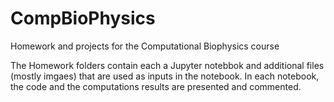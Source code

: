 # CompBioPhysics
Homework and projects for the Computational Biophysics course 

The Homework folders contain each a Jupyter notebbok and additional files (mostly imgaes) that are used as inputs in the notebook. In each notebook, the code and the computations results are presented and commented.
